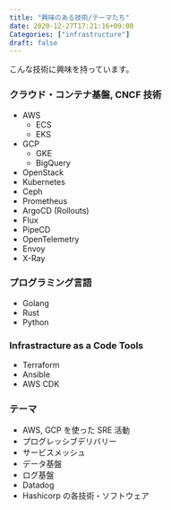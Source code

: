 ```yaml
---
title: "興味のある技術/テーマたち"
date: 2020-12-27T17:21:16+09:00
Categories: ["infrastructure"]
draft: false
---
```

こんな技術に興味を持っています。

### クラウド・コンテナ基盤, CNCF 技術

- AWS
    - ECS
    - EKS
- GCP
    - GKE
    - BigQuery
- OpenStack
- Kubernetes
- Ceph
- Prometheus
- ArgoCD (Rollouts)
- Flux
- PipeCD
- OpenTelemetry
- Envoy
- X-Ray

### プログラミング言語

- Golang
- Rust
- Python

### Infrastracture as a Code Tools

- Terraform
- Ansible
- AWS CDK

### テーマ

- AWS, GCP を使った SRE 活動
- プログレッシブデリバリー
- サービスメッシュ
- データ基盤
- ログ基盤
- Datadog
- Hashicorp の各技術・ソフトウェア
